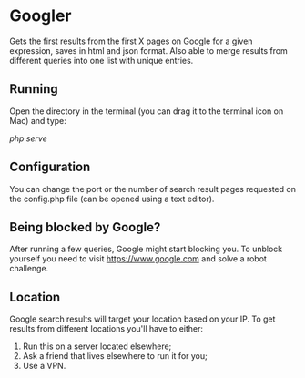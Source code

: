 # Googler
Gets the first results from the first X pages on Google for a given expression, saves in html and json format. Also able to merge results from different queries into one list with unique entries.

## Running
Open the directory in the terminal (you can drag it to the terminal icon on Mac) and type:

*php serve*

## Configuration
You can change the port or the number of search result pages requested on the config.php file (can be opened using a text editor).

## Being blocked by Google?
After running a few queries, Google might start blocking you. To unblock yourself you need to visit https://www.google.com and solve a robot challenge.

## Location
Google search results will target your location based on your IP. To get results from different locations you'll have to either:
1. Run this on a server located elsewhere;
1. Ask a friend that lives elsewhere to run it for you;
1. Use a VPN. 